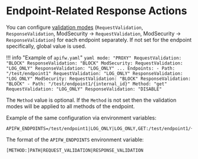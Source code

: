 # Endpoint-Related Response Actions

You can configure [validation modes](../installation-guides/docker-container.md#apifw-req-val) (`RequestValidation`, `ResponseValidation`, ModSecurity → `RequestValidation`, ModSecurity → `ResponseValidation`) for each endpoint separately. If not set for the endpoint specifically, global value is used.

!!! info "Example of `apifw.yaml`"
    ```yaml
    mode: "PROXY"
    RequestValidation: "BLOCK"
    ResponseValidation: "BLOCK"
    ModSecurity:
      RequestValidation: "LOG_ONLY"
      ResponseValidation: "LOG_ONLY"
    ...
    Endpoints:
    - Path: "/test/endpoint1"
        RequestValidation: "LOG_ONLY"
        ResponseValidation: "LOG_ONLY"
        ModSecurity:
          RequestValidation: "BLOCK"
          ResponseValidation: "BLOCK"
    - Path: "/test/endpoint1/{internal_id}"
        Method: "get"
        RequestValidation: "LOG_ONLY"
        ResponseValidation: "DISABLE"
    ```

The `Method` value is optional. If the `Method` is not set then the validation modes will be applied to all methods of the endpoint.

Example of the same configuration via environment variables:

```
APIFW_ENDPOINTS=/test/endpoint1|LOG_ONLY|LOG_ONLY,GET:/test/endpoint1/{internal_id}|LOG_ONLY|DISABLE
```

The format of the `APIFW_ENDPOINTS` environment variable: 

```
[METHOD:]PATH|REQUEST_VALIDATION|RESPONSE_VALIDATION
```